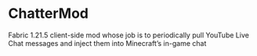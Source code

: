 # ChatterMod
 Fabric 1.21.5 client-side mod whose job is to periodically pull YouTube Live Chat messages and inject them into Minecraft’s in-game chat
